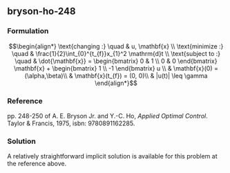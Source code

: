 ## bryson-ho-248

### Formulation
```math
\begin{align*}
\text{changing :} \quad & u, \mathbf{x} \\
\text{minimize :} \quad & \frac{1}{2}\int_{0}^{t_{f}}x_{1}^2 \mathrm{d}t \\
\text{subject to :} \quad & \dot{\mathbf{x}} = \begin{bmatrix} 0 & 1 \\ 0 & 0 \end{bmatrix} \mathbf{x} + \begin{bmatrix} 1 \\ -1 \end{bmatrix} u  \\
& \mathbf{x}(0) = (\alpha,\beta)\\
& \mathbf{x}(t_{f}) = (0, 0)\\
& |u(t)| \leq \gamma
\end{align*}
```

### Reference
pp. 248-250 of A. E. Bryson Jr. and Y.-C. Ho, *Applied Optimal Control*. Taylor & Francis, 1975, isbn: 9780891162285.

### Solution
A relatively straightforward implicit solution is available for this problem at the reference above.